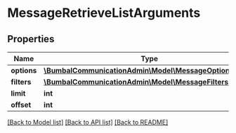 # MessageRetrieveListArguments

## Properties
Name | Type | Description | Notes
------------ | ------------- | ------------- | -------------
**options** | [**\BumbalCommunicationAdmin\Model\MessageOptionsModel**](MessageOptionsModel.md) |  | [optional] 
**filters** | [**\BumbalCommunicationAdmin\Model\MessageFiltersModel**](MessageFiltersModel.md) |  | [optional] 
**limit** | **int** |  | [optional] 
**offset** | **int** |  | [optional] 

[[Back to Model list]](../README.md#documentation-for-models) [[Back to API list]](../README.md#documentation-for-api-endpoints) [[Back to README]](../README.md)


